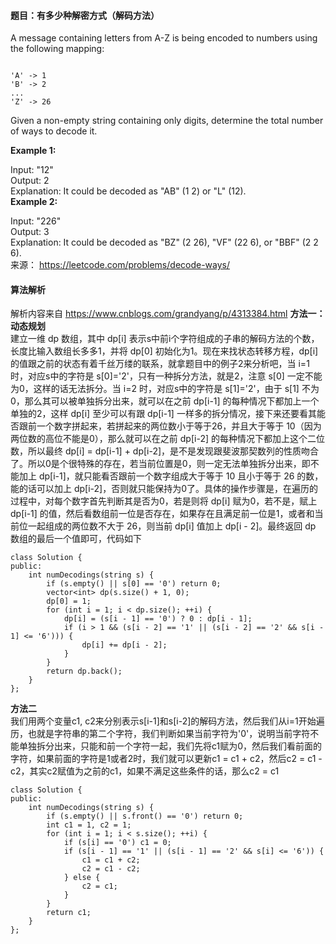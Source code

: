 
#### 题目：有多少种解密方式（解码方法）
A message containing letters from A-Z is being encoded to numbers using the following mapping:

```

'A' -> 1
'B' -> 2
...
'Z' -> 26
```

Given a non-empty string containing only digits, determine the total number of ways to decode it.

**Example 1:**<br>

Input: "12"<br>
Output: 2<br>
Explanation: It could be decoded as "AB" (1 2) or "L" (12).<br>
**Example 2:**<br>

Input: "226"<br>
Output: 3<br>
Explanation: It could be decoded as "BZ" (2 26), "VF" (22 6), or "BBF" (2 2 6).<br>
来源： https://leetcode.com/problems/decode-ways/

#### 算法解析
解析内容来自 https://www.cnblogs.com/grandyang/p/4313384.html
**方法一：动态规划**<br>
建立一维 dp 数组，其中 dp[i] 表示s中前i个字符组成的子串的解码方法的个数，长度比输入数组长多多1，并将 dp[0] 初始化为1。现在来找状态转移方程，dp[i] 的值跟之前的状态有着千丝万缕的联系，就拿题目中的例子2来分析吧，当 i=1 时，对应s中的字符是 s[0]='2'，只有一种拆分方法，就是2，注意 s[0] 一定不能为0，这样的话无法拆分。当 i=2 时，对应s中的字符是 s[1]='2'，由于 s[1] 不为0，那么其可以被单独拆分出来，就可以在之前 dp[i-1] 的每种情况下都加上一个单独的2，这样 dp[i] 至少可以有跟 dp[i-1] 一样多的拆分情况，接下来还要看其能否跟前一个数字拼起来，若拼起来的两位数小于等于26，并且大于等于 10（因为两位数的高位不能是0），那么就可以在之前 dp[i-2] 的每种情况下都加上这个二位数，所以最终 dp[i] = dp[i-1] + dp[i-2]，是不是发现跟斐波那契数列的性质吻合了。所以0是个很特殊的存在，若当前位置是0，则一定无法单独拆分出来，即不能加上 dp[i-1]，就只能看否跟前一个数字组成大于等于 10 且小于等于 26 的数，能的话可以加上 dp[i-2]，否则就只能保持为0了。具体的操作步骤是，在遍历的过程中，对每个数字首先判断其是否为0，若是则将 dp[i] 赋为0，若不是，赋上 dp[i-1] 的值，然后看数组前一位是否存在，如果存在且满足前一位是1，或者和当前位一起组成的两位数不大于 26，则当前 dp[i] 值加上 dp[i - 2]。最终返回 dp 数组的最后一个值即可，代码如下
```
class Solution {
public:
    int numDecodings(string s) {
        if (s.empty() || s[0] == '0') return 0;
        vector<int> dp(s.size() + 1, 0);
        dp[0] = 1;
        for (int i = 1; i < dp.size(); ++i) {
            dp[i] = (s[i - 1] == '0') ? 0 : dp[i - 1];
            if (i > 1 && (s[i - 2] == '1' || (s[i - 2] == '2' && s[i - 1] <= '6'))) {
                dp[i] += dp[i - 2];
            }
        }
        return dp.back();
    }
};
```
**方法二**<br>
我们用两个变量c1, c2来分别表示s[i-1]和s[i-2]的解码方法，然后我们从i=1开始遍历，也就是字符串的第二个字符，我们判断如果当前字符为'0'，说明当前字符不能单独拆分出来，只能和前一个字符一起，我们先将c1赋为0，然后我们看前面的字符，如果前面的字符是1或者2时，我们就可以更新c1 = c1 + c2，然后c2 = c1 - c2，其实c2赋值为之前的c1，如果不满足这些条件的话，那么c2 = c1
```
class Solution {
public:
    int numDecodings(string s) {
        if (s.empty() || s.front() == '0') return 0;
        int c1 = 1, c2 = 1;
        for (int i = 1; i < s.size(); ++i) {
            if (s[i] == '0') c1 = 0;
            if (s[i - 1] == '1' || (s[i - 1] == '2' && s[i] <= '6')) {
                c1 = c1 + c2;
                c2 = c1 - c2;
            } else {
                c2 = c1;
            }
        }
        return c1;
    }
};
```
